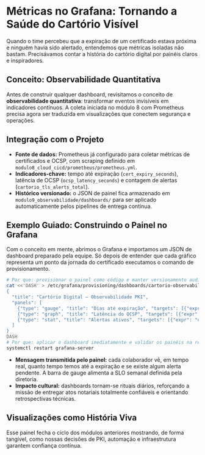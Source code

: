 # Métricas no Grafana: Tornando a Saúde do Cartório Visível

Quando o time percebeu que a expiração de um certificado estava próxima e ninguém havia sido alertado, entendemos que métricas isoladas não bastam. Precisávamos contar a história do cartório digital por painéis claros e inspiradores.

## Conceito: Observabilidade Quantitativa
Antes de construir qualquer dashboard, revisitamos o conceito de **observabilidade quantitativa**: transformar eventos invisíveis em indicadores contínuos. A coleta iniciada no módulo 8 com Prometheus precisa agora ser traduzida em visualizações que conectem segurança e operações.

## Integração com o Projeto
- **Fonte de dados:** Prometheus já configurado para coletar métricas de certificados e OCSP, com scraping definido em `modulo8_cloud_cicd/prometheus/prometheus.yml`.
- **Indicadores-chave:** tempo até expiração (`cert_expiry_seconds`), latência de OCSP (`ocsp_latency_seconds`) e contagem de alertas (`cartorio_tls_alerts_total`).
- **Histórico versionado:** o JSON de painel fica armazenado em `modulo9_observabilidade/dashboards/` para ser aplicado automaticamente pelos pipelines de entrega contínua.

## Exemplo Guiado: Construindo o Painel no Grafana
Com o conceito em mente, abrimos o Grafana e importamos um JSON de dashboard preparado pela equipe. Só depois de entender que cada gráfico representa um ponto da jornada do certificado executamos o comando de provisionamento.

```bash
# Por que: provisionar o painel como código e manter versionamento auditável.
cat <<'DASH' > /etc/grafana/provisioning/dashboards/cartorio-observabilidade.json
{
  "title": "Cartório Digital – Observabilidade PKI",
  "panels": [
    {"type": "gauge", "title": "Dias até expiração", "targets": [{"expr": "(cert_expiry_seconds/86400)"}]},
    {"type": "graph", "title": "Latência do OCSP", "targets": [{"expr": "ocsp_latency_seconds"}]},
    {"type": "stat", "title": "Alertas ativos", "targets": [{"expr": "cartorio_tls_alerts_total"}]}
  ]
}
DASH
# Por que: aplicar o dashboard imediatamente e validar os painéis na reunião de operação.
systemctl restart grafana-server
```

- **Mensagem transmitida pelo painel:** cada colaborador vê, em tempo real, quanto tempo temos até a expiração e se existe algum alerta pendente. A barra de gauge alimenta a SLO semanal definida pela diretoria.
- **Impacto cultural:** dashboards tornam-se rituais diários, reforçando a missão de entregar atos notariais totalmente confiáveis e orientando retrospectivas técnicas.

## Visualizações como História Viva
Esse painel fecha o ciclo dos módulos anteriores mostrando, de forma tangível, como nossas decisões de PKI, automação e infraestrutura garantem confiança contínua.
